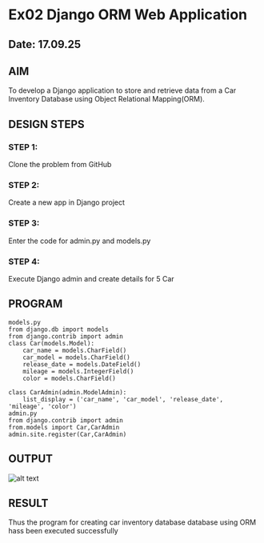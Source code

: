 # Ex02 Django ORM Web Application
## Date: 17.09.25

## AIM
To develop a Django application to store and retrieve data from a Car Inventory Database using Object Relational Mapping(ORM).

## DESIGN STEPS

### STEP 1:
Clone the problem from GitHub

### STEP 2:
Create a new app in Django project

### STEP 3:
Enter the code for admin.py and models.py

### STEP 4:
Execute Django admin and create details for 5 Car 

## PROGRAM

```
models.py
from django.db import models
from django.contrib import admin
class Car(models.Model):
    car_name = models.CharField()
    car_model = models.CharField()
    release_date = models.DateField()
    mileage = models.IntegerField()
    color = models.CharField()

class CarAdmin(admin.ModelAdmin):
    list_display = ('car_name', 'car_model', 'release_date', 'mileage', 'color')
admin.py
from django.contrib import admin
from.models import Car,CarAdmin
admin.site.register(Car,CarAdmin)
```
## OUTPUT
![alt text](<../Screenshot 2025-09-15 103203.png>)


## RESULT
Thus the program for creating car inventory database database using ORM hass been executed successfully
